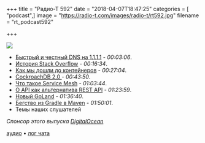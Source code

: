 +++
title = "Радио-Т 592"
date = "2018-04-07T18:47:25"
categories = [ "podcast",]
image = "https://radio-t.com/images/radio-t/rt592.jpg"
filename = "rt_podcast592"

+++

![](https://radio-t.com/images/radio-t/rt592.jpg)

- [Быстрый и честный DNS на 1.1.1.1](https://blog.cloudflare.com/announcing-1111/) - *00:03:06*.
- [История Stack Overflow](https://www.joelonsoftware.com/2018/04/06/the-stack-overflow-age/) - *00:16:34*.
- [Как мы дошли до контейнеров](http://www.tedinski.com/2018/04/03/why-containers.html) - *00:27:04*.
- [CockroachDB 2.0 ](https://www.cockroachlabs.com/blog/cockroachdb-2-0-release/) - *00:43:50*.
- [Что такое Service Mesh](https://www.nginx.com/blog/what-is-a-service-mesh/?utm_campaign=service-mesh) - *01:03:44*.
- [O API как альтернатива REST API](https://hackernoon.com/o-api-an-alternative-to-rest-apis-e9a2ed53b93c?gi=bb96b3aec4dd) - *01:23:59*.
- [Новый GoLand](https://www.jetbrains.com/go/whatsnew/) - *01:36:40*.
- [Бегство из Gradle в Maven](https://blog.philipphauer.de/moving-back-from-gradle-to-maven/) - *01:50:01*.
- Темы наших слушателей

*Спонсор этого выпуска [DigitalOcean](https://do.co/radiot)*


[аудио](https://cdn.radio-t.com/rt_podcast592.mp3) • [лог чата](http://chat.radio-t.com/logs/radio-t-592.html)
<audio src="https://cdn.radio-t.com/rt_podcast592.mp3" preload="none"></audio>
